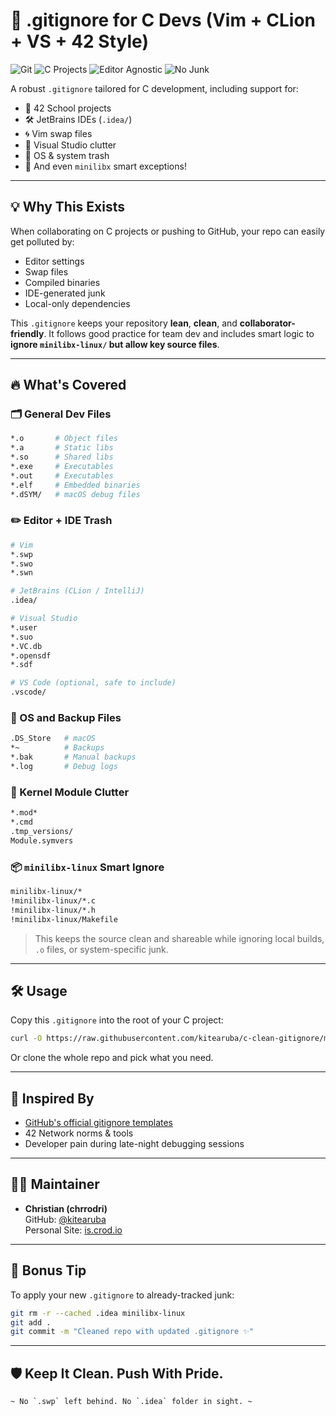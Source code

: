# 🚫 .gitignore for C Devs (Vim + CLion + VS + 42 Style)

![Git](https://img.shields.io/badge/Git-clean-blue?style=flat-square)
![C Projects](https://img.shields.io/badge/Language-C-green?style=flat-square)
![Editor Agnostic](https://img.shields.io/badge/Editors-Vim%20%7C%20CLion%20%7C%20VSCode-yellow?style=flat-square)
![No Junk](https://img.shields.io/badge/Junk-Free-critical?style=flat-square)

A robust `.gitignore` tailored for C development, including support for:
- 🧠 42 School projects  
- 🛠️ JetBrains IDEs (`.idea/`)  
- 🌀 Vim swap files  
- 🧱 Visual Studio clutter  
- 💾 OS & system trash  
- 🎨 And even `minilibx` smart exceptions!

---

## 💡 Why This Exists

When collaborating on C projects or pushing to GitHub, your repo can easily get polluted by:
- Editor settings
- Swap files
- Compiled binaries
- IDE-generated junk
- Local-only dependencies

This `.gitignore` keeps your repository **lean**, **clean**, and **collaborator-friendly**. It follows good practice for team dev and includes smart logic to **ignore `minilibx-linux/` but allow key source files**.

---

## 🔥 What's Covered

### 🗂️ General Dev Files
```bash
*.o       # Object files
*.a       # Static libs
*.so      # Shared libs
*.exe     # Executables
*.out     # Executables
*.elf     # Embedded binaries
*.dSYM/   # macOS debug files
```

### ✏️ Editor + IDE Trash
```bash
# Vim
*.swp
*.swo
*.swn

# JetBrains (CLion / IntelliJ)
.idea/

# Visual Studio
*.user
*.suo
*.VC.db
*.opensdf
*.sdf

# VS Code (optional, safe to include)
.vscode/
```

### 🧼 OS and Backup Files
```bash
.DS_Store   # macOS
*~          # Backups
*.bak       # Manual backups
*.log       # Debug logs
```

### 🧪 Kernel Module Clutter
```bash
*.mod*
*.cmd
.tmp_versions/
Module.symvers
```

### 📦 `minilibx-linux` Smart Ignore
```bash
minilibx-linux/*
!minilibx-linux/*.c
!minilibx-linux/*.h
!minilibx-linux/Makefile
```
> This keeps the source clean and shareable while ignoring local builds, `.o` files, or system-specific junk.

---

## 🛠️ Usage

Copy this `.gitignore` into the root of your C project:

```bash
curl -O https://raw.githubusercontent.com/kitearuba/c-clean-gitignore/main/.gitignore
```

Or clone the whole repo and pick what you need.

---

## 🙌 Inspired By

- [GitHub's official gitignore templates](https://github.com/github/gitignore)
- 42 Network norms & tools
- Developer pain during late-night debugging sessions

---

## 👨‍💻 Maintainer

- **Christian (chrrodri)**  
  GitHub: [@kitearuba](https://github.com/kitearuba)  
  Personal Site: [is.crod.io](https://is.crod.io)

---

## 🧙 Bonus Tip

To apply your new `.gitignore` to already-tracked junk:
```bash
git rm -r --cached .idea minilibx-linux
git add .
git commit -m "Cleaned repo with updated .gitignore ✨"
```

---

## 🛡️ Keep It Clean. Push With Pride.  
```
~ No `.swp` left behind. No `.idea` folder in sight. ~
```
